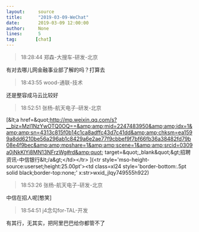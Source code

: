 ```yaml
---
layout:     source 
title:      "2019-03-09-WeChat"
date:       2019-03-09 12:00:00
author:     None
lines:      5 
tag:       [chat]
---
```

> 18:28:44  郑森-大搜车-研发-北京  
   
有对去哪儿网金融事业部了解的吗？打算去  
   
> 18:43:55  wood-通联-技术  
   
还是整容成马云比较好  
   
> 18:52:51  张杨-航天电子-研发-北京  
   
[&amp;lt;a href=&amp;quot;http://mp.weixin.qq.com/s?__biz=MzI1NzYwOTQ0OQ==&amp;amp;mid=2247483950&amp;amp;idx=1&amp;amp;sn=4313c815f0b14c1ca8adffc43d7c41dd&amp;amp;chksm=ea1599a8dd6210be56a296ab1c8429a6e2ae77f9cbbef9f7bf66fb36a38482fd79b08e4f9bec&amp;amp;mpshare=1&amp;amp;scene=1&amp;amp;srcid=0309a0jNkKlYi8MN13NFrzWg#rd&amp;quot; target=&amp;quot;_blank&amp;quot;&amp;gt;招聘资讯-中信银行&amp;lt;/a&amp;gt;&lt;/td&gt;&lt;/tr&gt;
](&lt;tr style='mso-height-source:userset;height:25.00pt'&gt;&lt;td class=xl24  style='border-bottom:.5pt solid black;border-top:none;' x:str&gt;wxid_jlqy749555h922)  
   
> 18:53:26  张杨-航天电子-研发-北京  
   
中信在招人呢[憨笑]  
   
> 18:54:51  j4念勾for-TAL-开发  
   
有其行，无其实，把阿里巴巴给你都管不了  
   
